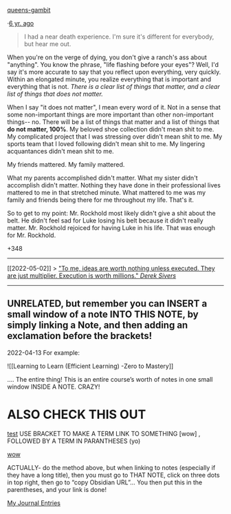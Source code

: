 [queens-gambit](https://www.reddit.com/user/queens-gambit/)

·[6 yr. ago](https://www.reddit.com/r/MMA/comments/4nmicm/comment/d457y5j/?utm_source=reddit&utm_medium=web2x&context=3)


>I had a near death experience. I'm sure it's different for everybody, but hear me out.
>
When you're on the verge of dying, you don't give a ranch's ass about "anything". You know the phrase, "life flashing before your eyes"? Well, I'd say it's more accurate to say that you reflect upon everything, very quickly. Within an elongated minute, you realize everything that is important and everything that is not. _There is a clear list of things that matter, and a clear list of things that does not matter._
>
When I say "it does not matter", I mean every word of it. Not in a sense that some non-important things are more important than other non-important things-- no. There will be a list of things that matter and a list of things that **do not matter, 100%**. My beloved shoe collection didn't mean shit to me. My complicated project that I was stressing over didn't mean shit to me. My sports team that I loved following didn't mean shit to me. My lingering acquantances didn't mean shit to me.
>
My friends mattered. My family mattered.
>
What my parents accomplished didn't matter. What my sister didn't accomplish didn't matter. Nothing they have done in their professional lives mattered to me in that stretched minute. What mattered to me was my family and friends being there for me throughout my life. That's it.
>
So to get to my point: Mr. Rockhold most likely didn't give a shit about the belt. He didn't feel sad for Luke losing his belt because it didn't really matter. Mr. Rockhold rejoiced for having Luke in his life. That was enough for Mr. Rockhold.

+348

__ __

[[2022-05-02]] > ["To me, ideas are worth nothing unless executed. They are just multiplier. Execution is worth millions." _Derek Sivers_](https://anthonyamar.fr/Ideas/Keeping+track+of+ideas)
__ __
## UNRELATED, but remember you can INSERT a small window of a note INTO THIS NOTE, by simply linking a Note, and then adding an exclamation before the brackets! 
2022-04-13
For example:

![[Learning to Learn (Efficient Learning) -Zero to Mastery]]

…. The entire thing! This is an entire course’s worth of notes in one small window INSIDE A NOTE. CRAZY! 

# ALSO  CHECK THIS OUT
[test](wow) 
USE BRACKET TO MAKE A TERM LINK TO SOMETHING [wow] , FOLLOWED BY A TERM IN PARANTHESES (yo)

[wow](obsidian://open?vault=Obsidian&file=random%20quote%20i%20found%20from%20reddit%20thats%20good%20NEAR%20DEATH%20EXPERIENCE)

ACTUALLY- do the method above, but when linking to notes (especially if they have a long title), then you must go to THAT NOTE, click on three dots in top right, then go to “copy Obsidian URL”… You then put this in the parentheses, and your link is done!

[My Journal Entries](obsidian://open?vault=Obsidian&file=Journal%2FJournal%20%20Date%204-6-22)